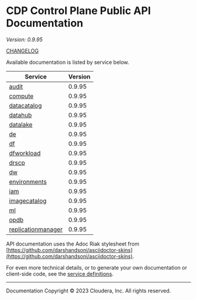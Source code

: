 # CDP Control Plane Public API Documentation

*Version: 0.9.95*

[CHANGELOG](CHANGELOG.md)

Available documentation is listed by service below.

| Service | Version |
| --- | --- |
| [audit](./audit/index.html) | 0.9.95 |
| [compute](./compute/index.html) | 0.9.95 |
| [datacatalog](./datacatalog/index.html) | 0.9.95 |
| [datahub](./datahub/index.html) | 0.9.95 |
| [datalake](./datalake/index.html) | 0.9.95 |
| [de](./de/index.html) | 0.9.95 |
| [df](./df/index.html) | 0.9.95 |
| [dfworkload](./dfworkload/index.html) | 0.9.95 |
| [drscp](./drscp/index.html) | 0.9.95 |
| [dw](./dw/index.html) | 0.9.95 |
| [environments](./environments/index.html) | 0.9.95 |
| [iam](./iam/index.html) | 0.9.95 |
| [imagecatalog](./imagecatalog/index.html) | 0.9.95 |
| [ml](./ml/index.html) | 0.9.95 |
| [opdb](./opdb/index.html) | 0.9.95 |
| [replicationmanager](./replicationmanager/index.html) | 0.9.95 |

API documentation uses the Adoc Riak stylesheet from
[https://github.com/darshandsoni/asciidoctor-skins](https://github.com/darshandsoni/asciidoctor-skins).

For even more technical details, or to generate your own documentation or client-side code, see the
[service definitions](swagger/).

----

Documentation Copyright © 2023 Cloudera, Inc. All rights reserved.

